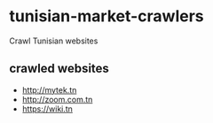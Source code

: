 # tunisian-market-crawlers
Crawl Tunisian websites

## crawled websites
* http://mytek.tn
* http://zoom.com.tn
* https://wiki.tn

